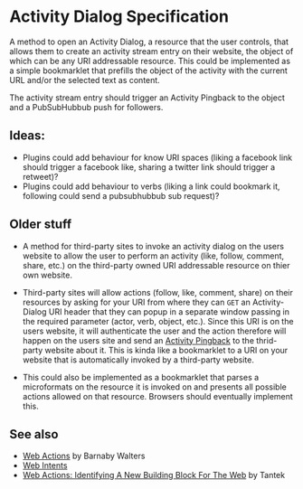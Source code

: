Activity Dialog Specification
=============================

A method to open an Activity Dialog, a resource that the user controls, that allows them to create an activity stream entry on their website, the object of which can be any URI addressable resource. This could be implemented as a simple bookmarklet that prefills the object of the activity with the current URL and/or the selected text as content. 

The activity stream entry should trigger an Activity Pingback to the object and a PubSubHubbub push for followers.

## Ideas:
* Plugins could add behaviour for know URI spaces (liking a facebook link should trigger a facebook like, sharing a twitter link should trigger a retweet)?
* Plugins could add behaviour to verbs (liking a link could bookmark it, following could send a pubsubhubbub sub request)?

## Older stuff

* A method for third-party sites to invoke an activity dialog on the users website to allow the user to perform an activity (like, follow, comment, share, etc.) on the third-party owned URI addressable resource on thier own website.

* Third-party sites will allow actions (follow, like, comment, share) on their resources by asking for your URI from where they can `GET` an Activity-Dialog URI header that they can popup in a separate window passing in the required parameter (actor, verb, object, etc.). Since this URI is on the users website, it will authenticate the user and the action therefore will happen on the users site and send an [Activity Pingback](http://activitypingback.org/) to the thrid-party website about it. This is kinda like a bookmarklet to a URI on your website that is automatically invoked by a third-party website.

* This could also be implemented as a bookmarklet that parses a microformats on the resource it is invoked on and presents all possible actions allowed on that resource. Browsers should eventually implement this.


## See also
* [Web Actions](http://waterpigs.co.uk/articles/web-actions) by Barnaby Walters
* [Web Intents](http://webintents.org/)
* [Web Actions: Identifying A New Building Block For The Web](http://tantek.com/2011/220/b1/web-actions-a-new-building-block) by Tantek